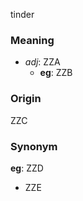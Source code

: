 tinder
### Meaning
+ _adj_: ZZA
    + __eg__: ZZB

### Origin

ZZC

### Synonym

__eg__: ZZD

+ ZZE


